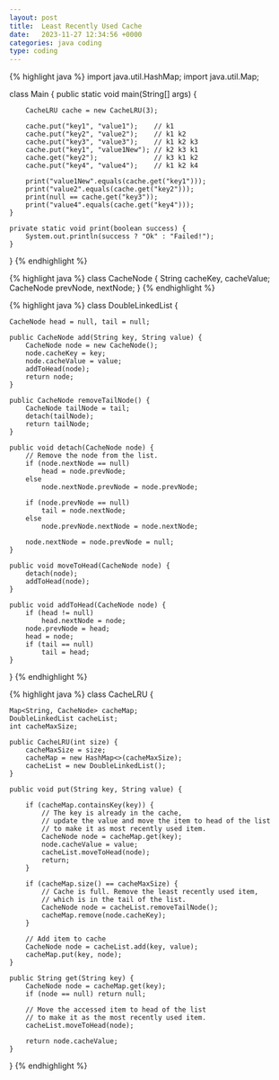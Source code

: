 ```yaml
---
layout: post
title:  Least Recently Used Cache
date:   2023-11-27 12:34:56 +0000
categories: java coding
type: coding
---
```

{% highlight java %}
import java.util.HashMap;
import java.util.Map;

class Main {
    public static void main(String[] args) {

        CacheLRU cache = new CacheLRU(3);

        cache.put("key1", "value1");    // k1
        cache.put("key2", "value2");    // k1 k2
        cache.put("key3", "value3");    // k1 k2 k3
        cache.put("key1", "value1New"); // k2 k3 k1
        cache.get("key2");              // k3 k1 k2
        cache.put("key4", "value4");    // k1 k2 k4

        print("value1New".equals(cache.get("key1")));
        print("value2".equals(cache.get("key2")));
        print(null == cache.get("key3"));
        print("value4".equals(cache.get("key4")));
    }

    private static void print(boolean success) {
        System.out.println(success ? "Ok" : "Failed!");
    }
}
{% endhighlight %}

{% highlight java %}
class CacheNode {
    String cacheKey, cacheValue;
    CacheNode prevNode, nextNode;
}
{% endhighlight %}

{% highlight java %}
class DoubleLinkedList {

    CacheNode head = null, tail = null;

    public CacheNode add(String key, String value) {
        CacheNode node = new CacheNode();
        node.cacheKey = key;
        node.cacheValue = value;
        addToHead(node);
        return node;
    }

    public CacheNode removeTailNode() {
        CacheNode tailNode = tail;
        detach(tailNode);
        return tailNode;
    }

    public void detach(CacheNode node) {
        // Remove the node from the list.
        if (node.nextNode == null)
            head = node.prevNode;
        else
            node.nextNode.prevNode = node.prevNode;

        if (node.prevNode == null)
            tail = node.nextNode;
        else
            node.prevNode.nextNode = node.nextNode;

        node.nextNode = node.prevNode = null;
    }

    public void moveToHead(CacheNode node) {
        detach(node);
        addToHead(node);
    }

    public void addToHead(CacheNode node) {
        if (head != null)
            head.nextNode = node;
        node.prevNode = head;
        head = node;
        if (tail == null)
            tail = head;
    }
}
{% endhighlight %}

{% highlight java %}
class CacheLRU {

    Map<String, CacheNode> cacheMap;
    DoubleLinkedList cacheList;
    int cacheMaxSize;

    public CacheLRU(int size) {
        cacheMaxSize = size;
        cacheMap = new HashMap<>(cacheMaxSize);
        cacheList = new DoubleLinkedList();
    }

    public void put(String key, String value) {

        if (cacheMap.containsKey(key)) {
            // The key is already in the cache,
            // update the value and move the item to head of the list
            // to make it as most recently used item.
            CacheNode node = cacheMap.get(key);
            node.cacheValue = value;
            cacheList.moveToHead(node);
            return;
        }

        if (cacheMap.size() == cacheMaxSize) {
            // Cache is full. Remove the least recently used item,
            // which is in the tail of the list.
            CacheNode node = cacheList.removeTailNode();
            cacheMap.remove(node.cacheKey);
        }

        // Add item to cache
        CacheNode node = cacheList.add(key, value);
        cacheMap.put(key, node);
    }

    public String get(String key) {
        CacheNode node = cacheMap.get(key);
        if (node == null) return null;

        // Move the accessed item to head of the list
        // to make it as the most recently used item.
        cacheList.moveToHead(node);

        return node.cacheValue;
    }
}
{% endhighlight %}
